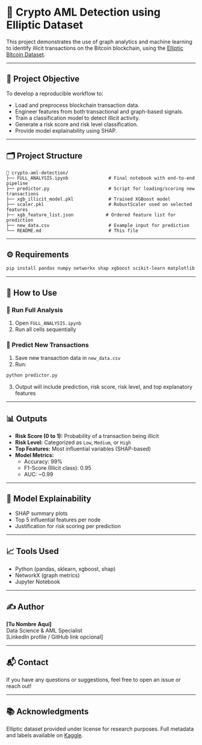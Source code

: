 # 🧠 Crypto AML Detection using Elliptic Dataset

This project demonstrates the use of graph analytics and machine learning to identify illicit transactions on the Bitcoin blockchain, using the [Elliptic Bitcoin Dataset](https://www.kaggle.com/datasets/ellipticco/elliptic-data-set).

---

## 📌 Project Objective

To develop a reproducible workflow to:
- Load and preprocess blockchain transaction data.
- Engineer features from both transactional and graph-based signals.
- Train a classification model to detect illicit activity.
- Generate a risk score and risk level classification.
- Provide model explainability using SHAP.

---

## 🗂️ Project Structure

```
📁 crypto-aml-detection/
├── FULL_ANALYSIS.ipynb               # Final notebook with end-to-end pipeline
├── predictor.py                      # Script for loading/scoring new transactions
├── xgb_illicit_model.pkl             # Trained XGBoost model
├── scaler.pkl                        # RobustScaler used on selected features
├── xgb_feature_list.json            # Ordered feature list for prediction
├── new_data.csv                      # Example input for prediction
└── README.md                         # This file
```

---

## ⚙️ Requirements

```bash
pip install pandas numpy networkx shap xgboost scikit-learn matplotlib joblib
```

---

## 🚀 How to Use

### 🔎 Run Full Analysis
1. Open `FULL_ANALYSIS.ipynb`
2. Run all cells sequentially

### 🔁 Predict New Transactions
1. Save new transaction data in `new_data.csv`
2. Run:
```bash
python predictor.py
```
3. Output will include prediction, risk score, risk level, and top explanatory features

---

## 📊 Outputs

- **Risk Score (0 to 1):** Probability of a transaction being illicit
- **Risk Level:** Categorized as `Low`, `Medium`, or `High`
- **Top Features:** Most influential variables (SHAP-based)
- **Model Metrics:**
  - Accuracy: 99%
  - F1-Score (Illicit class): 0.95
  - AUC: ~0.99

---

## 🔎 Model Explainability
- SHAP summary plots
- Top 5 influential features per node
- Justification for risk scoring per prediction

---

## 📈 Tools Used
- Python (pandas, sklearn, xgboost, shap)
- NetworkX (graph metrics)
- Jupyter Notebook

---

## ✍️ Author
**[Tu Nombre Aquí]**  
Data Science & AML Specialist  
[LinkedIn profile / GitHub link opcional]

---

## 📬 Contact
If you have any questions or suggestions, feel free to open an issue or reach out!

---

## 📚 Acknowledgments
Elliptic dataset provided under license for research purposes. Full metadata and labels available on [Kaggle](https://www.kaggle.com/datasets/ellipticco/elliptic-data-set).
